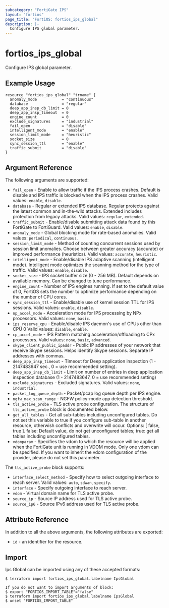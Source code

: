 ```yaml
---
subcategory: "FortiGate IPS"
layout: "fortios"
page_title: "FortiOS: fortios_ips_global"
description: |-
  Configure IPS global parameter.
---
```


# fortios_ips_global
Configure IPS global parameter.

## Example Usage

```hcl
resource "fortios_ips_global" "trname" {
  anomaly_mode           = "continuous"
  database               = "regular"
  deep_app_insp_db_limit = 0
  deep_app_insp_timeout  = 0
  engine_count           = 0
  exclude_signatures     = "industrial"
  fail_open              = "disable"
  intelligent_mode       = "enable"
  session_limit_mode     = "heuristic"
  socket_size            = 0
  sync_session_ttl       = "enable"
  traffic_submit         = "disable"
}
```

## Argument Reference

The following arguments are supported:

* `fail_open` - Enable to allow traffic if the IPS process crashes. Default is disable and IPS traffic is blocked when the IPS process crashes. Valid values: `enable`, `disable`.
* `database` - Regular or extended IPS database. Regular protects against the latest common and in-the-wild attacks. Extended includes protection from legacy attacks. Valid values: `regular`, `extended`.
* `traffic_submit` - Enable/disable submitting attack data found by this FortiGate to FortiGuard. Valid values: `enable`, `disable`.
* `anomaly_mode` - Global blocking mode for rate-based anomalies. Valid values: `periodical`, `continuous`.
* `session_limit_mode` - Method of counting concurrent sessions used by session limit anomalies. Choose between greater accuracy (accurate) or improved performance (heuristics). Valid values: `accurate`, `heuristic`.
* `intelligent_mode` - Enable/disable IPS adaptive scanning (intelligent mode). Intelligent mode optimizes the scanning method for the type of traffic. Valid values: `enable`, `disable`.
* `socket_size` - IPS socket buffer size (0 - 256 MB). Default depends on available memory. Can be changed to tune performance.
* `engine_count` - Number of IPS engines running. If set to the default value of 0, FortiOS sets the number to optimize performance depending on the number of CPU cores.
* `sync_session_ttl` - Enable/disable use of kernel session TTL for IPS sessions. Valid values: `enable`, `disable`.
* `np_accel_mode` - Acceleration mode for IPS processing by NPx processors. Valid values: `none`, `basic`.
* `ips_reserve_cpu` - Enable/disable IPS daemon's use of CPUs other than CPU 0 Valid values: `disable`, `enable`.
* `cp_accel_mode` - IPS Pattern matching acceleration/offloading to CPx processors. Valid values: `none`, `basic`, `advanced`.
* `skype_client_public_ipaddr` - Public IP addresses of your network that receive Skype sessions. Helps identify Skype sessions. Separate IP addresses with commas.
* `deep_app_insp_timeout` - Timeout for Deep application inspection (1 - 2147483647 sec., 0 = use recommended setting).
* `deep_app_insp_db_limit` - Limit on number of entries in deep application inspection database (1 - 2147483647, 0 = use recommended setting)
* `exclude_signatures` - Excluded signatures. Valid values: `none`, `industrial`.
* `packet_log_queue_depth` - Packet/pcap log queue depth per IPS engine.
* `ngfw_max_scan_range` - NGFW policy-mode app detection threshold.
* `tls_active_probe` - TLS active probe configuration. The structure of `tls_active_probe` block is documented below.
* `get_all_tables` - Get all sub-tables including unconfigured tables. Do not set this variable to true if you configure sub-table in another resource, otherwish conflicts and overwrite will occur. Options: [ false, true ]. false: Default value, do not get unconfigured tables; true: get all tables including unconfigured tables. 
* `vdomparam` - Specifies the vdom to which the resource will be applied when the FortiGate unit is running in VDOM mode. Only one vdom can be specified. If you want to inherit the vdom configuration of the provider, please do not set this parameter.

The `tls_active_probe` block supports:

* `interface_select_method` - Specify how to select outgoing interface to reach server. Valid values: `auto`, `sdwan`, `specify`.
* `interface` - Specify outgoing interface to reach server.
* `vdom` - Virtual domain name for TLS active probe.
* `source_ip` - Source IP address used for TLS active probe.
* `source_ip6` - Source IPv6 address used for TLS active probe.


## Attribute Reference

In addition to all the above arguments, the following attributes are exported:
* `id` - an identifier for the resource.

## Import

Ips Global can be imported using any of these accepted formats:
```
$ terraform import fortios_ips_global.labelname IpsGlobal

If you do not want to import arguments of block:
$ export "FORTIOS_IMPORT_TABLE"="false"
$ terraform import fortios_ips_global.labelname IpsGlobal
$ unset "FORTIOS_IMPORT_TABLE"
```
